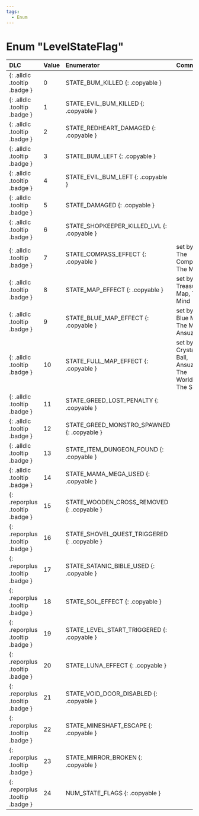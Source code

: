 ```yaml
---
tags:
  - Enum
---
```

# Enum "LevelStateFlag"
|DLC|Value|Enumerator|Comment|
|:--|:--|:--|:--|
|[ ](#){: .alldlc .tooltip .badge }|0 |STATE_BUM_KILLED {: .copyable } |  |
|[ ](#){: .alldlc .tooltip .badge }|1 |STATE_EVIL_BUM_KILLED {: .copyable } |  |
|[ ](#){: .alldlc .tooltip .badge }|2 |STATE_REDHEART_DAMAGED {: .copyable } |  |
|[ ](#){: .alldlc .tooltip .badge }|3 |STATE_BUM_LEFT {: .copyable } |  |
|[ ](#){: .alldlc .tooltip .badge }|4 |STATE_EVIL_BUM_LEFT {: .copyable } |  |
|[ ](#){: .alldlc .tooltip .badge }|5 |STATE_DAMAGED {: .copyable } |  |
|[ ](#){: .alldlc .tooltip .badge }|6 |STATE_SHOPKEEPER_KILLED_LVL {: .copyable } |  |
|[ ](#){: .alldlc .tooltip .badge }|7 |STATE_COMPASS_EFFECT {: .copyable } | set by: The Compass, The Mind  |
|[ ](#){: .alldlc .tooltip .badge }|8 |STATE_MAP_EFFECT {: .copyable } | set by: Treasure Map, The Mind |
|[ ](#){: .alldlc .tooltip .badge }|9 |STATE_BLUE_MAP_EFFECT {: .copyable } | set by: Blue Map, The Mind, Ansuz |
|[ ](#){: .alldlc .tooltip .badge }|10 |STATE_FULL_MAP_EFFECT {: .copyable } | set by: Crystal Ball, Ansuz, The World, The Sun |
|[ ](#){: .alldlc .tooltip .badge }|11 |STATE_GREED_LOST_PENALTY {: .copyable } |  |
|[ ](#){: .alldlc .tooltip .badge }|12 |STATE_GREED_MONSTRO_SPAWNED {: .copyable } |  |
|[ ](#){: .alldlc .tooltip .badge }|13 |STATE_ITEM_DUNGEON_FOUND {: .copyable } |  |
|[ ](#){: .alldlc .tooltip .badge }|14 |STATE_MAMA_MEGA_USED {: .copyable } |  |
|[ ](#){: .reporplus .tooltip .badge }|15 |STATE_WOODEN_CROSS_REMOVED {: .copyable } |  |
|[ ](#){: .reporplus .tooltip .badge }|16 |STATE_SHOVEL_QUEST_TRIGGERED {: .copyable } |  |
|[ ](#){: .reporplus .tooltip .badge }|17 |STATE_SATANIC_BIBLE_USED {: .copyable } |  |
|[ ](#){: .reporplus .tooltip .badge }|18 |STATE_SOL_EFFECT {: .copyable } |  |
|[ ](#){: .reporplus .tooltip .badge }|19 |STATE_LEVEL_START_TRIGGERED {: .copyable } |  |
|[ ](#){: .reporplus .tooltip .badge }|20 |STATE_LUNA_EFFECT {: .copyable } |  |
|[ ](#){: .reporplus .tooltip .badge }|21 |STATE_VOID_DOOR_DISABLED {: .copyable } |  |
|[ ](#){: .reporplus .tooltip .badge }|22 |STATE_MINESHAFT_ESCAPE {: .copyable } |  |
|[ ](#){: .reporplus .tooltip .badge }|23 |STATE_MIRROR_BROKEN {: .copyable } |  |
|[ ](#){: .reporplus .tooltip .badge }|24 |NUM_STATE_FLAGS {: .copyable } |  |
